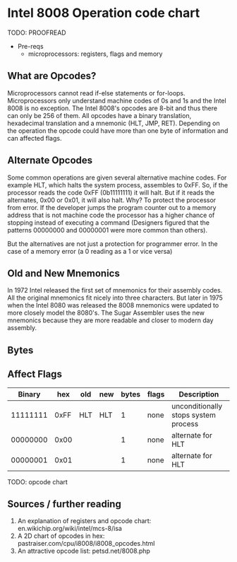 Intel 8008 Operation code chart
===============================
TODO: PROOFREAD

* Pre-reqs
  * microprocessors: registers, flags and memory

What are Opcodes?
-----------------
Microprocessors cannot read if-else statements or for-loops. Microprocessors 
only understand machine codes of 0s and 1s and the Intel 8008 is no exception.
The Intel 8008's opcodes are 8-bit and thus there can only be 256 of them. 
All opcodes have a binary translation, hexadecimal translation and a mnemonic 
(HLT, JMP, RET). Depending on the operation the opcode could have more than one 
byte of information and can affected flags.

Alternate Opcodes
-----------------
Some common operations are given several alternative machine codes. For example 
HLT, which halts the system process, assembles to 0xFF. So, if the processor 
reads the code 0xFF (0b11111111) it will halt. But if it reads the alternates, 
0x00 or 0x01, it will also halt. Why? To protect the processor from error. If 
the developer jumps the program counter out to a memory address that is not 
machine code the processor has a higher chance of stopping instead of executing 
a command (Designers figured that the patterns 00000000 and 00000001 were more 
common than others).

But the alternatives are not just a protection for programmer error. In the case
of a memory error (a 0 reading as a 1 or vice versa) 

Old and New Mnemonics
---------------------
In 1972 Intel released the first set of mnemonics for their assembly codes. All
the original mnemonics fit nicely into three characters. But later in 1975 when
the Intel 8080 was released the 8008 mnemonics were updated to more closely 
model the 8080's. The Sugar Assembler uses the new mnemonics because they are 
more readable and closer to modern day assembly.

Bytes
-----


Affect Flags
------------

| Binary | hex | old | new | bytes | flags | Description                                        |
|--------|-----|-----|-----|-------|-------|----------------------------------------------------|
|11111111|0xFF | HLT | HLT |   1   | none  | unconditionally stops system process               |
|00000000|0x00 |     |     |   1   | none  | alternate for HLT                                  |
|00000001|0x01 |     |     |   1   | none  | alternate for HLT                                  |
TODO: opcode chart

Sources / further reading
-------------------------
1. An explanation of registers and opcode chart: en.wikichip.org/wiki/intel/mcs-8/isa
2. A 2D chart of opcodes in hex: pastraiser.com/cpu/i8008/i8008_opcodes.html
3. An attractive opcode list: petsd.net/8008.php

